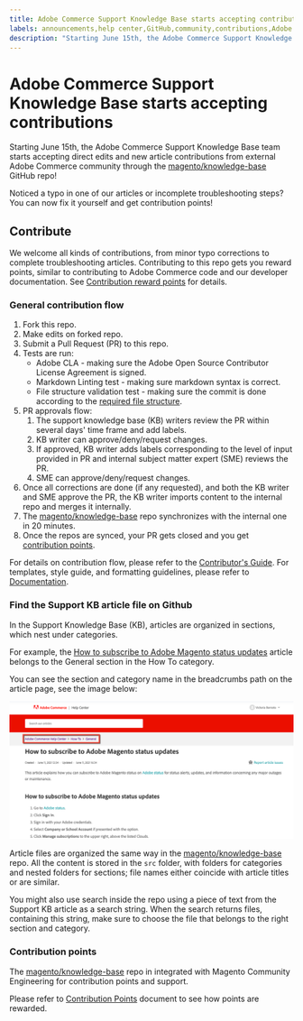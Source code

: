 ```yaml
---
title: Adobe Commerce Support Knowledge Base starts accepting contributions
labels: announcements,help center,GitHub,community,contributions,Adobe Commerce,Magento
description: "Starting June 15th, the Adobe Commerce Support Knowledge Base team starts accepting direct edits and new article contributions from external Adobe Commerce community through the [magento/knowledge-base](https://github.com/magento/knowledge-base) GitHub repo!"
---
```


# Adobe Commerce Support Knowledge Base starts accepting contributions

Starting June 15th, the Adobe Commerce Support Knowledge Base team starts accepting direct edits and new article contributions from external Adobe Commerce community through the [magento/knowledge-base](https://github.com/magento/knowledge-base) GitHub repo!

Noticed a typo in one of our articles or incomplete troubleshooting steps?
You can now fix it yourself and get contribution points!

## Contribute

We welcome all kinds of contributions, from minor typo corrections to complete troubleshooting articles. Contributing to this repo gets you reward points, similar to contributing to Adobe Commerce code and our developer documentation. See [Contribution reward points](https://github.com/magento/knowledge-base/blob/main/docs/contribution-points.md) for details.

### General contribution flow

1. Fork this repo.
1. Make edits on forked repo.
1. Submit a Pull Request (PR) to this repo.
1. Tests are run:
    * Adobe CLA - making sure the Adobe Open Source Contributor License Agreement is signed.
    * Markdown Linting test - making sure markdown syntax is correct.
    * File structure validation test - making sure the commit is done according to the [required file structure](https://github.com/magento/knowledge-base/blob/main/.github/CONTRIBUTING.md#file_structure).
1. PR approvals flow:
    1. The support knowledge base (KB) writers review the PR within several days' time frame and add labels.
    1. KB writer can approve/deny/request changes.
    1. If approved, KB writer adds labels corresponding to the level of input provided in PR and internal subject matter expert (SME) reviews the PR.
    1. SME can approve/deny/request changes.
1. Once all corrections are done (if any requested), and both the KB writer and SME approve the PR, the KB writer imports content to the internal repo and merges it internally.
1. The [magento/knowledge-base](https://github.com/magento/knowledge-base) repo synchronizes with the internal one in 20 minutes.
1. Once the repos are synced, your PR gets closed and you get [contribution points](#contribution-points).

For details on contribution flow, please refer to the [Contributor's Guide](https://github.com/magento/knowledge-base/blob/main/.github/CONTRIBUTING.md).
For templates, style guide, and formatting guidelines, please refer to [Documentation](https://github.com/magento/knowledge-base/tree/main/docs).

### Find the Support KB article file on Github

In the Support Knowledge Base (KB), articles are organized in sections, which nest under categories.

For example, the [How to subscribe to Adobe Magento status updates](https://support.magento.com/hc/en-us/articles/4402858335373-How-to-subscribe-to-Adobe-Magento-status-updates) article belongs to the General section in the How To category.

You can see the section and category name in the breadcrumbs path on the article page, see the image below:

![category and section breadcrumbs](assets/breadcrumbs.png)

Article files are organized the same way in the [magento/knowledge-base](https://github.com/magento/knowledge-base) repo.
All the content is stored in the `src` folder, with folders for categories and nested folders for sections; file names either coincide with article titles or are similar.

You might also use search inside the repo using a piece of text from the Support KB article as a search string. When the search returns files, containing this string, make sure to choose the file that belongs to the right section and category.

### Contribution points

The [magento/knowledge-base](https://github.com/magento/knowledge-base) repo in integrated with Magento Community Engineering for contribution points and support.

Please refer to [Contribution Points](https://github.com/magento/knowledge-base/blob/main/docs/contribution-points.md) document to see how points are rewarded. 